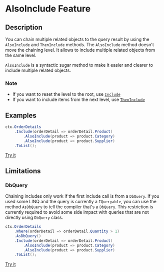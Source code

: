 # AlsoInclude Feature

## Description
You can chain multiple related objects to the query result by using the `AlsoInclude` and `ThenInclude` methods. The `AlsoInclude` method doesn't move the chaining level. It allows to include multiple related objects from the same level.

`AlsoInclude` is a syntactic sugar method to make it easier and clearer to include multiple related objects.

### Note
- If you want to reset the level to the root, use [`Include`](include.md)
- If you want to include items from the next level, use [`ThenInclude`](then-include.md)

## Examples
```csharp
ctx.OrderDetails
	.Include(orderDetail => orderDetail.Product)
		.AlsoInclude(product => product.Category)
		.AlsoInclude(product => product.Supplier)
	.ToList();
```

[Try it](https://dotnetfiddle.net/tuONVZ)

## Limitations

### DbQuery
Chaining includes only work if the first include call is from a `DbQuery`. If you used some LINQ and the query is currently a `IQueryable`, you can use the method `AsDbQuery` to tell the compiler that's a `DbQuery`.
This restriction is currently required to avoid some side impact with queries that are not directly using `DbQuery` class.

```csharp
ctx.OrderDetails
	.Where(orderDetail => orderDetail.Quantity > 1)
	.AsDbQuery()
	.Include(orderDetail => orderDetail.Product)
		.AlsoInclude(product => product.Category)
		.AlsoInclude(product => product.Supplier)
	.ToList();
```

[Try it](https://dotnetfiddle.net/33OIDZ)
